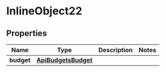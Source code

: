 

# InlineObject22

## Properties

Name | Type | Description | Notes
------------ | ------------- | ------------- | -------------
**budget** | [**ApiBudgetsBudget**](ApiBudgetsBudget.md) |  | 




